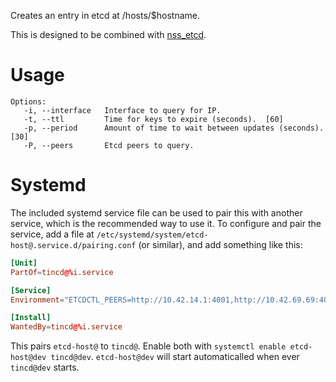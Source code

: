 Creates an entry in etcd at /hosts/$hostname.

This is designed to be combined with
[nss\_etcd](https://github.com/tingar/libnss_etcd).

Usage
=====

```
Options:
   -i, --interface   Interface to query for IP.
   -t, --ttl         Time for keys to expire (seconds).  [60]
   -p, --period      Amount of time to wait between updates (seconds).  [30]
   -P, --peers       Etcd peers to query.
```

Systemd
=======

The included systemd service file can be used to pair this with another
service, which is the recommended way to use it. To configure and pair
the service, add a file at
`/etc/systemd/system/etcd-host@.service.d/pairing.conf` (or similar),
and add something like this:

```systemd.conf
[Unit]
PartOf=tincd@%i.service

[Service]
Environment="ETCDCTL_PEERS=http://10.42.14.1:4001,http://10.42.69.69:4001,http://10.42.10.10:4001"

[Install]
WantedBy=tincd@%i.service
```

This pairs `etcd-host@` to `tincd@`. Enable both with `systemctl enable
etcd-host@dev tincd@dev`. `etcd-host@dev` will start automaticalled when
ever `tincd@dev` starts.

